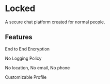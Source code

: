 # Locked

<p style='text-center'>A secure chat platform created for normal people.</p>

<h2>Features</h2>
<p>End to End Encryption</p>
<p>No Logging Policy</p>
<p>No location, No email, No phone</p>
<p>Customizable Profile</p>
